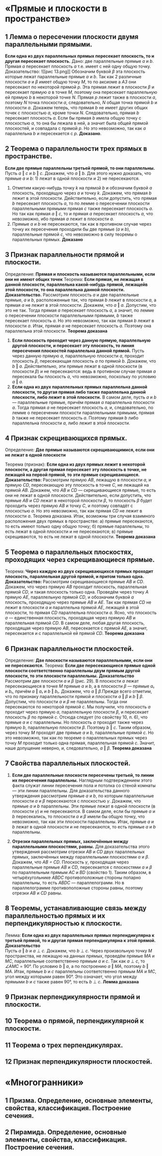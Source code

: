 # «Прямые и плоскости в пространстве»

## 1 Лемма о пересечении плоскости двумя параллельными прямыми.
**Если одна из двух параллельных прямых пересекает плоскость, то и другая пересекает плоскость.**
Дано:
две параллельные прямые *a* и *b*. Прямая *a* пересекает плоскость *ɑ* т.е. имеет с ней одну общую точку. 
Доказательство:
![[рис 13.png]]
Обозначим буквой *β* эта плоскость которые лежат параллельные прямые *a* и *b*. Так как 2 различные плоскости *ɑ* и *β* имеет общую точку *M*, то по аксиоме а *A3* они пересекают по некоторой прямой *p*. Эта прямая лежит в плоскости *β* и пересекает прямую *ɑ* в точке *M*, поэтому она пересекает параллельную ей прямую *b* в некоторой точке *N*. Прямая *p* лежит также в плоскости *ɑ*, поэтому *N* точка плоскости *ɑ*, следовательно, *N* общая точка прямой *b* и плоскости *ɑ*.
Докажем теперь, что прямая *b* не имеет других общих точек с плоскостью *ɑ*, кроме точки *N*. Следовательно, прямая *b* пересекает плоскость *ɑ*. Если бы прямая *b* имела общую точку с плоскостью *ɑ*, то она бы лежала в ней, а значит была общей прямой плоскостей, и совпадала с прямой *p*. Но это невозможно, так как *a* параллельна *b* и пересекается с *p*. **Доказано**.

## 2 Теорема о параллельности трех прямых в пространстве.
**Если две прямые параллельны третьей прямой, то они параллельны.**
Пусть _a_ ‖ _c_ и _b_ ‖ _c_. Докажем, что _a_ ‖ _b_. Для этого нужно доказать, что прямые _a_ и _b_: 1) лежат в одной плоскости и 2) не пересекаются.
 1) Отметим какую-нибудь точку _k_ на прямой _b_ и обозначим буквой _ɑ_ плоскость, проходящую через _a_ и точку _k_. Докажем, что прямая _b_ лежит в этой плоскости. Действительно, если допустить, что прямая _b_ пересекает плоскость _ɑ_, то по лемме о пересечении плоскости параллельными прямыми прямая _c_ также пересекает плоскость _ɑ_. Но так как прямая _a_ ‖ _c_, то и прямая _a_ пересекает плоскость _ɑ_, что невозможно, ибо прямая _a_ лежит в плоскости _ɑ_.
 2) Прямые _a_ и _b_ не пересекаются, так как в противном случае через точку их пересечения проходили бы две прямые (_a_ и _b_), параллельные прямой _c_, что невозможно в силу теоремы о параллельных прямых. **Доказано**
 
## 3 Признак параллельности прямой и плоскости.
Определение: **Прямая и плоскость называются параллельными, если они не имеют общих точек**
Теорема: **Если прямая, не лежащая в данной плоскости, параллельна какой-нибудь прямой, лежащейв этой плоскости, то она параллельна данной плоскости.**
**Доказательство.** Рассмотрим плоскость _ɑ_ и две параллельные прямые, _a_ и _b_, расположенные так, что прямая _b_ лежит в плоскости _ɑ_, а прямая _a_ не лежит в этой плоскости. Докажем, что _a_ ‖ _ɑ_.
Допустим, что это не так. Тогда прямая _a_ пересекает плоскость _ɑ_, а значит, по лемме о пересечении плоскости параллельными прямыми, _b_ также пересекает плоскость _ɑ_. Но это невозможно, так как прямая _b_ лежит в плоскости _ɑ_. Итак, прямая _a_ не пересекает плоскость _ɑ_. Поэтому она параллельна этой плоскости.
**Теорема доказана**
 1. **Если плоскость проходит через данную прямую, параллельную другой плоскости, и пересекает эту плоскость, то линия пересечения плоскостей параллельна данной прямой.**
 Пусть через данную прямую _a_, параллельную плоскости _ɑ_, проходит плоскость _β_, пересекающая плоскость _ɑ_ по прямой _b_. Докажем, что _b_ ‖ _a_. Действительно, эти прямые лежат в одной плоскости (в плоскости _β_) и не пересекаются: ведь в противном случае прямая _a_ пересекала бы плоскость _ɑ_, что невозможно, поскольку по условию _a_ ‖ _ɑ_.
 2. **Если одна из двух параллельных прямых параллельна данной плоскости, то другая прямая либо также параллельна данной плоскости, либо лежит в этой плоскости.**
 В самом деле, пусть _a_ и _b_ — параллельные прямые, причём прямая _a_ параллельна плоскости _ɑ_. Тогда прямая _a_ не пересекает плоскость _ɑ_, и, следовательно, по лемме о пересечении плоскости параллельными прямыми, прямая _b_ также не пересекает плоскость _ɑ_. Поэтому прямая _b_ либо параллельна плоскости _ɑ_, либо лежит в этой плоскости.
## 4 Признак скрещивающихся прямых.
Определение: **Две прямые называются скрещивающимися, если они не лежат в одной плоскости**

Теорема (признак): **Если одна из двух прямых лежит в некоторой плоскости, а другая прямая пересекает эту плоскость в точке, не лежащей на первой прямой, то эти прямые скрещивающиеся.**
**Доказательство:** Рассмотрим прямую _AB_, лежащую в плоскости _a_, и прямую _CD_, пересекающую эту плоскость в точке _C_, не лежащей на прямой _AB_. Докажем, что _AB_ и _CD_ — скрещивающиеся прямые, то есть они не лежат в одной плоскости. Действительно, если допустить, что прямые _AB_ и _CD_ лежат в некоторой плоскости _β_, то плоскость _β_ будет проходить через прямую _AB_ и точку _C_, и поэтому совпадёт с плоскостью _ɑ_. Но это невозможно, так как прямая _CD_ не лежит в плоскости _ɑ_. Теорема доказана.
Итак, возможны три случая взаимного расположения двух прямых в пространстве: а) прямые пересекаются, то есть имеют только одну общую точку; б) прямые параллельны, то есть лежат в одной плоскости и не пересекаются; в) прямые скрещиваются, то есть не лежат в одной плоскости.
**Теорема доказана**

## 5 Теорема о параллельных плоскостях, проходящих через скрещивающиеся прямые.
Теорема: **Через каждую из двух скрещивающихся прямых проходит плоскость, параллельная другой прямой, и притом только одна.**
**Доказательство:** Рассмотрим скрещивающиеся прямые _AB_ и _CD_. Докажем, что через прямую _AB_ проходит плоскость, параллельная прямой _CD_, и такая плоскость только одна.
Проведём через точку _A_ прямую _AE_, параллельную прямой _CD_, и обозначим буквой _ɑ_ плоскость, проходящую через прямые _AB_ и _AE_. Так как прямая _CD_ не лежит в плоскости _ɑ_ и параллельна прямой _AE_, лежащей в этой плоскости, то прямая _CD_ параллельна плоскости _ɑ_.
Ясно, что плоскость _ɑ_ — единственная плоскость, проходящая через прямую _AB_ и параллельная прямой _CD_. В самом деле, любая другая плоскость, проходящая через прямую _AB_, пересекается с прямой _AE_, а значит, пересекается и с параллельной ей прямой _CD_.
**Теорема доказана**

## 6 Признак параллельности плоскостей.
Определение: **Две плоскости называются параллельными, если они не пересекаются.**
Теорема: **Если две пересекающиеся прямые одной плоскости соответственно параллельны двум прямым другой плоскости, то эти плоскости параллельны.**
**Доказательство**  
Рассмотрим две плоскости _ɑ_ и _β_ (рис. 29). В плоскости _ɑ_ лежат пересекающиеся в точке _M_ прямые _a_ и _b_, а в плоскости _β_ — прямые _a₁_ и _b₁_, причём _a_ ‖ _a₁_ и _b_ ‖ _b₁_. Докажем, что _ɑ_ ‖ _β_.Прежде всего отметим, что по признаку параллельности прямой и плоскости _a_ ‖ _β_ и _b_ ‖ _β_.
Допустим, что плоскости _ɑ_ и _β_ не параллельны. Тогда они пересекаются по некоторой прямой _c_. Мы получили, что плоскость _ɑ_ проходит через прямую _a_, параллельную плоскости _β_, и пересекает плоскость _β_ по прямой _c_. Отсюда следует (по свойству 10, п. 6), что прямые _a_ и _c_ параллельны.
Но плоскость _ɑ_ проходит также через прямую _b_, параллельную плоскости _β_. Поэтому _b_ ‖ _c_. Таким образом, через точку _M_ проходят две прямые _a_ и _b_, параллельные прямой _c_. Но это невозможно, так как по теореме о параллельных прямых через точку _M_ проходит только одна прямая, параллельная прямой _c_. Значит, наше допущение неверно, и, следовательно, _ɑ_ ‖ _β_.
**Теорема доказана**

## 7 Свойства параллельных плоскостей.
1. **Если две параллельные плоскости пересечены третьей, то линии их пересечения параллельны.**
 Наглядным подтверждением этого факта служат линии пересечения пола и потолка со стеной комнаты — эти линии параллельны.
 Для доказательства данного утверждения рассмотрим прямые _a_ и _b_, по которым параллельные плоскости _ɑ_ и _β_ пересекаются с плоскостью _γ_. Докажем, что прямые _a_ и _b_ параллельны. Эти прямые лежат в одной плоскости (в плоскости _γ_) и не пересекаются. В самом деле, если бы прямые _a_ и _b_ пересекались, то плоскости _ɑ_ и _β_ имели бы общую точку, что невозможно, так как эти плоскости параллельны. Итак, прямые _a_ и _b_ лежат в одной плоскости и не пересекаются, то есть прямые _a_ и _b_ параллельны.

1. **Отрезки параллельных прямых, заключённые между параллельными плоскостями, равны.**
 Для доказательства этого утверждения рассмотрим отрезки _AB_ и _CD_ двух параллельных прямых, заключённых между параллельными плоскостями _ɑ_ и _β_. Докажем, что _AB = CD_. Плоскость _γ_, проходящая через параллельные прямые _AB_ и _CD_, пересекается с плоскостями _ɑ_ и _β_ по параллельным прямым _AC_ и _BD_ (свойство 1). Таким образом, в четырёхугольнике _ABDC_ противоположные стороны попарно параллельны, то есть _ABDC_ — параллелограмм. Но в параллелограмме противоположные стороны равны, поэтому отрезки _AB_ и _CD_ равны.

## 8 Теоремы, устанавливающие связь между параллельностью прямых и их перпендикулярностью к плоскости.
Лемма: **Если одна из двух параллельных прямых перпендикулярна к третьей прямой, то и другая прямая перпендикулярна к этой прямой.**
**Доказательство**  
Пусть _a_ ‖ _b_ и _a_ ⊥ _c_. Докажем, что _b_ ⊥ _c_. Через произвольную точку _M_ пространства, не лежащую на данных прямых, проведём прямые _MA_ и _MC_, параллельные соответственно прямым _a_ и _c_. Так как _a_ ⊥ _c_, то _∠AMC_ = 90°.
По условию _b_ ‖ _a_, а по построению _a_ ‖ _MA_, поэтому _b_ ‖ _MA_. Итак, прямые _b_ и _c_ параллельны соответственно прямым _MA_ и _MC_, угол между которыми равен 90°. Это означает, что угол между прямыми _b_ и _c_ также равен 90°, то есть _b_ ⊥ _c_.
**Лемма доказана**

## 9 Признак перпендикулярности прямой и плоскости.

## 10 Теорема о прямой, перпендикулярной к плоскости.

## 11 Теорема о трех перпендикулярах.

## 12 Признак перпендикулярности плоскостей.

# «Многогранники»

## 1 Призма. Определение, основные элементы, свойства, классификация. Построение сечения.

## 2 Пирамида. Определение, основные элементы, свойства, классификация. Построение сечения.